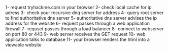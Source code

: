 1- request tryhackme.com in your browser
2- check local cache for ip adress
3- check your recursive dnq server for address
4- query root server to find authoritative dns server
5- authoritative dns server advises the ip address for the website
6- request passes through a web application firewall
7- requset passes through a load balancer
8- connect to webserver on port 80 or 443
9- web server receives the GET request
10- web application talks to database
11- your browser renders the html into a viewable website